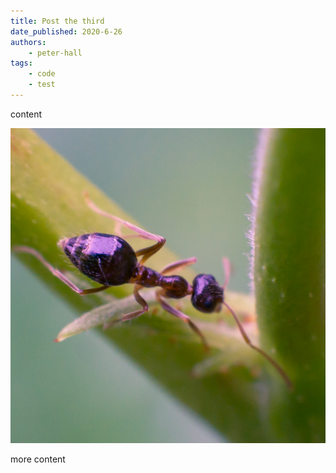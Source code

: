 ```yaml
---
title: Post the third
date_published: 2020-6-26
authors:
    - peter-hall
tags:
    - code
    - test
---
```


content

![photo](ant.jpg)

more content